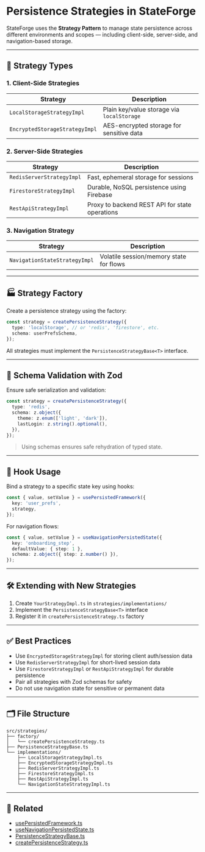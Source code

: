 # Persistence Strategies in StateForge

StateForge uses the **Strategy Pattern** to manage state persistence across different environments and scopes — including client-side, server-side, and navigation-based storage.

---

## 🧩 Strategy Types

### 1. **Client-Side Strategies**

| Strategy                    | Description                                       |
|-----------------------------|---------------------------------------------------|
| `LocalStorageStrategyImpl`  | Plain key/value storage via `localStorage`        |
| `EncryptedStorageStrategyImpl` | AES-encrypted storage for sensitive data      |

### 2. **Server-Side Strategies**

| Strategy                    | Description                                       |
|-----------------------------|---------------------------------------------------|
| `RedisServerStrategyImpl`   | Fast, ephemeral storage for sessions              |
| `FirestoreStrategyImpl`     | Durable, NoSQL persistence using Firebase         |
| `RestApiStrategyImpl`       | Proxy to backend REST API for state operations   |

### 3. **Navigation Strategy**

| Strategy                      | Description                                     |
|-------------------------------|-------------------------------------------------|
| `NavigationStateStrategyImpl` | Volatile session/memory state for flows         |

---

## 🏭 Strategy Factory

Create a persistence strategy using the factory:

```ts
const strategy = createPersistenceStrategy({
  type: 'localStorage', // or 'redis', 'firestore', etc.
  schema: userPrefsSchema,
});
```

All strategies must implement the `PersistenceStrategyBase<T>` interface.

---

## 🔐 Schema Validation with Zod

Ensure safe serialization and validation:

```ts
const strategy = createPersistenceStrategy({
  type: 'redis',
  schema: z.object({
    theme: z.enum(['light', 'dark']),
    lastLogin: z.string().optional(),
  }),
});
```

> Using schemas ensures safe rehydration of typed state.

---

## 🧠 Hook Usage

Bind a strategy to a specific state key using hooks:

```ts
const { value, setValue } = usePersistedFramework({
  key: 'user_prefs',
  strategy,
});
```

For navigation flows:

```ts
const { value, setValue } = useNavigationPersistedState({
  key: 'onboarding_step',
  defaultValue: { step: 1 },
  schema: z.object({ step: z.number() }),
});
```

---

## 🛠 Extending with New Strategies

1. Create `YourStrategyImpl.ts` in `strategies/implementations/`
2. Implement the `PersistenceStrategyBase<T>` interface
3. Register it in `createPersistenceStrategy.ts` factory

---

## ✅ Best Practices

- Use `EncryptedStorageStrategyImpl` for storing client auth/session data
- Use `RedisServerStrategyImpl` for short-lived session data
- Use `FirestoreStrategyImpl` or `RestApiStrategyImpl` for durable persistence
- Pair all strategies with Zod schemas for safety
- Do not use navigation state for sensitive or permanent data

---

## 🗂 File Structure

```
src/strategies/
├── factory/
│   └── createPersistenceStrategy.ts
├── PersistenceStrategyBase.ts
└── implementations/
    ├── LocalStorageStrategyImpl.ts
    ├── EncryptedStorageStrategyImpl.ts
    ├── RedisServerStrategyImpl.ts
    ├── FirestoreStrategyImpl.ts
    ├── RestApiStrategyImpl.ts
    └── NavigationStateStrategyImpl.ts
```

---

## 🔗 Related

- [usePersistedFramework.ts](../hooks/usePersistedFramework.ts)
- [useNavigationPersistedState.ts](../hooks/useNavigationPersistedState.ts)
- [PersistenceStrategyBase.ts](../strategies/PersistenceStrategyBase.ts)
- [createPersistenceStrategy.ts](../strategies/factory/createPersistenceStrategy.ts)